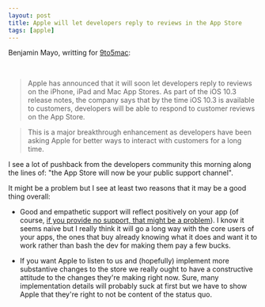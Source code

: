 ```yaml
---
layout: post
title: Apple will let developers reply to reviews in the App Store
tags: [apple]
---
```


Benjamin Mayo, writting for [9to5mac](https://9to5mac.com/2017/01/24/apple-will-let-developers-reply-to-reviews-in-the-app-store-soon-for-ios-and-mac-apps/):

<br>

> Apple has announced that it will soon let developers reply to reviews on the iPhone, iPad and Mac App Stores. As part of the iOS 10.3 release notes, the company says that by the time iOS 10.3 is available to customers, developers will be able to respond to customer reviews on the App Store.

> This is a major breakthrough enhancement as developers have been asking Apple for better ways to interact with customers for a long time.

I see a lot of pushback from the developers community this morning along the lines of: "the App Store will now be your public support channel".

It might be a problem but I see at least two reasons that it may be a good thing overall:

* Good and empathetic support will reflect positively on your app (of course, [if you provide no support, that might be a problem](https://marco.org/apps)). I know it seems naive but I really think it will go a long way with the core users of your apps, the ones that buy already knowing what it does and want it to work rather than bash the dev for making them pay a few bucks.

* If you want Apple to listen to us and (hopefully) implement more substantive changes to the store we really ought to have a constructive attitude to the changes they're making right now. Sure, many implementation details will probably suck at first but we have to show Apple that they're right to not be content of the status quo.
